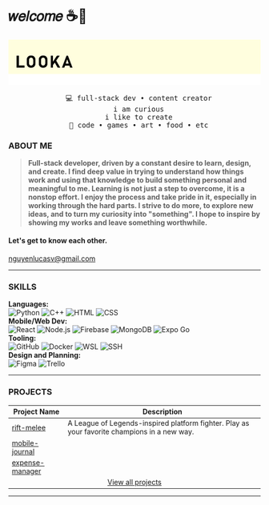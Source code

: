 # 𝑤𝑒𝑙𝑐𝑜𝑚𝑒 ☕🌿
[![Welcome](./assets/banner.png)](#)

<div align="center">
<pre>
  💻 full-stack dev • content creator
  i am curious
  i like to create
  🍄 code • games • art • food • etc
</pre>
</div>

### ABOUT ME
> <b>Full-stack developer, driven by a constant desire to learn, design, and create. I find deep value in trying to understand how things work and using that knowledge to build something personal and meaningful to me. Learning is not just a step to overcome, it is a nonstop effort. I enjoy the process and take pride in it, especially in working through the hard parts. I strive to do more, to explore new ideas, and to turn my curiosity into "something". I hope to inspire by showing my works and leave something worthwhile.</b>
#### Let's get to know each other.
nguyenlucasv@gmail.com
___
### SKILLS
**Languages:**  
![Python](https://img.shields.io/badge/-Python-555?style=flat&logoColor=white&logo=python)
![C++](https://img.shields.io/badge/-C++-555?style=flat&logoColor=white&logo=cplusplus)
![HTML](https://img.shields.io/badge/-HTML-555?style=flat&logoColor=white&logo=html5)
![CSS](https://img.shields.io/badge/-CSS-555?style=flat&logoColor=white&logo=css)\
**Mobile/Web Dev:**  
![React](https://img.shields.io/badge/-React-555?style=flat&logoColor=white&logo=react)
![Node.js](https://img.shields.io/badge/-Node.js-555?style=flat&logoColor=white&logo=nodedotjs)
![Firebase](https://img.shields.io/badge/-Firebase-555?style=flat&logoColor=white&logo=firebase)
![MongoDB](https://img.shields.io/badge/-MongoDB-555?style=flat&logoColor=white&logo=mongodb)
![Expo Go](https://img.shields.io/badge/-Expo_Go-555?style=flat&logoColor=white&logo=expo)\
**Tooling:**  
![GitHub](https://img.shields.io/badge/-GitHub-555?style=flat&logoColor=white&logo=github)
![Docker](https://img.shields.io/badge/-Docker-555?style=flat&logoColor=white&logo=docker)
![WSL](https://img.shields.io/badge/-WSL-555?style=flat&logoColor=white&logo=linux)
![SSH](https://img.shields.io/badge/-SSH-555?style=flat&logoColor=white&logo=enpass)\
**Design and Planning:**  
![Figma](https://img.shields.io/badge/-Figma-555?style=flat&logoColor=white&logo=figma)
![Trello](https://img.shields.io/badge/-Trello-555?style=flat&logoColor=white&logo=trello)
___
### PROJECTS
<div align="center">
<table>
<thead>
  <tr>
    <th>Project Name</th>
    <th>Description</th>
  </tr>
</thead>
<tbody>
  <tr>
    <td><a href="https://github.com/looka-n/rift-melee" target="_blank" rel="noopener noreferrer">rift-melee</a></td>
    <td>A League of Legends-inspired platform fighter. Play as your favorite champions in a new way.</td>
  </tr>
  <tr>
    <td><a href="https://github.com/looka-n/mobile-journal" target="_blank" rel="noopener noreferrer">mobile-journal</a></td>
    <td></td>
  </tr>
  <tr>
    <td><a href="https://github.com/looka-n/expense-manager" target="_blank" rel="noopener noreferrer">expense-manager</a></td>
    <td></td>
  </tr>
  <tr>
    <td colspan="2" align="center"><a href="https://github.com/looka-n?tab=repositories">View all projects</a></td>
  </tr>
</tbody>
</table>
</div>

___
